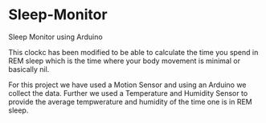# Sleep-Monitor
Sleep Monitor using Arduino

This clockc has been modified to be able to calculate the time you spend in REM sleep which is the time where your body movement is minimal or basically nil.

For this project we have used a Motion Sensor and using an Arduino we collect the data. Further we used a Temperature and Humidity Sensor to provide the average tempwerature and humidity of the time one is in REM sleep.
